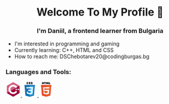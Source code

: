 <h1 align="center">Welcome To My Profile 👋</h1>
<h3 align="center">I'm Daniil, a frontend learner from Bulgaria</h3>
<ul>
  <li>I'm interested in programming and gaming</li>
  <li>Currently learning: C++, HTML and CSS</li>
  <li>How to reach me: DSChebotarev20@codingburgas.bg</li>
</ul>

<h3 align="left">Languages and Tools:</h3>
<p align="left"> <a href="https://www.w3schools.com/cpp/" target="_blank"> <img src="https://raw.githubusercontent.com/devicons/devicon/master/icons/cplusplus/cplusplus-original.svg" alt="cplusplus" width="40" height="40"/> </a> <a href="https://www.w3schools.com/css/" target="_blank"> <img src="https://raw.githubusercontent.com/devicons/devicon/master/icons/css3/css3-original-wordmark.svg" alt="css3" width="40" height="40"/> </a> <a href="https://www.w3.org/html/" target="_blank"> <img src="https://raw.githubusercontent.com/devicons/devicon/master/icons/html5/html5-original-wordmark.svg" alt="html5" width="40" height="40"/> </a> </p>

